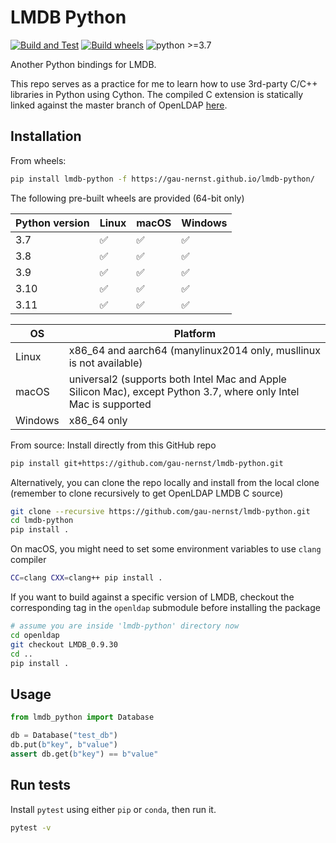 # LMDB Python

[![Build and Test](https://github.com/gau-nernst/lmdb-python/actions/workflows/build.yaml/badge.svg)](https://github.com/gau-nernst/lmdb-python/actions/workflows/build.yaml)
[![Build wheels](https://github.com/gau-nernst/lmdb-python/actions/workflows/wheels.yaml/badge.svg)](https://github.com/gau-nernst/lmdb-python/actions/workflows/wheels.yaml)
![python >=3.7](https://img.shields.io/badge/python-%3E%3D3.7-informational)

Another Python bindings for LMDB.

This repo serves as a practice for me to learn how to use 3rd-party C/C++ libraries in Python using Cython. The compiled C extension is statically linked against the master branch of OpenLDAP [here](https://git.openldap.org/openldap/openldap).

## Installation

From wheels:

```bash
pip install lmdb-python -f https://gau-nernst.github.io/lmdb-python/
```

The following pre-built wheels are provided (64-bit only)

Python version | Linux | macOS | Windows
--|--|--|--
3.7 | ✅ | ✅ | ✅ 
3.8 | ✅ | ✅ | ✅
3.9 | ✅ | ✅ | ✅
3.10 | ✅ | ✅ | ✅
3.11 | ✅ | ✅ | ✅

OS | Platform
---|---------
Linux | x86_64 and aarch64 (manylinux2014 only, musllinux is not available)
macOS | universal2 (supports both Intel Mac and Apple Silicon Mac), except Python 3.7, where only Intel Mac is supported
Windows | x86_64 only

From source: Install directly from this GitHub repo

```bash
pip install git+https://github.com/gau-nernst/lmdb-python.git
```

Alternatively, you can clone the repo locally and install from the local clone (remember to clone recursively to get OpenLDAP LMDB C source)

```bash
git clone --recursive https://github.com/gau-nernst/lmdb-python.git
cd lmdb-python
pip install .
```

On macOS, you might need to set some environment variables to use `clang` compiler

```bash
CC=clang CXX=clang++ pip install .
```

If you want to build against a specific version of LMDB, checkout the corresponding tag in the `openldap` submodule before installing the package

```bash
# assume you are inside 'lmdb-python' directory now
cd openldap
git checkout LMDB_0.9.30
cd ..
pip install .
```

## Usage

```python
from lmdb_python import Database

db = Database("test_db")
db.put(b"key", b"value")
assert db.get(b"key") == b"value"
```

## Run tests

Install `pytest` using either `pip` or `conda`, then run it.

```bash
pytest -v
```
